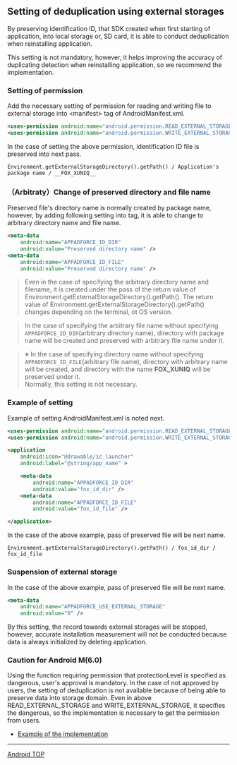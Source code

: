 ## Setting of deduplication using external storages

By preserving identification ID, that SDK created when first starting of application, into local storage or, SD card, it is able to conduct deduplication when reinstalling application.

This setting is not mandatory, however, it helps improving the accuracy of duplicating detection when reinstalling application, so we recommend the implementation.

### Setting of permission

Add the necessary setting of permission for reading and writing file to external storage into &lt;manifest&gt; tag of AndroidManifest.xml.

```xml
<uses-permission android:name="android.permission.READ_EXTERNAL_STORAGE" /><uses-permission android:name="android.permission.WRITE_EXTERNAL_STORAGE" />
```

In the case of setting the above permission, identification ID file is preserved into next pass.

```
Environment.getExternalStorageDirectory().getPath() / Application's package name / __FOX_XUNIQ__
```

### （Arbitraty）Change of preserved directory and file name

Preserved file's directory name is normally created by package name, however, by adding following setting into tag, it is able to change to arbitrary directory name and file name.

```xml
<meta-data
	android:name="APPADFORCE_ID_DIR"
	android:value="Preserved directory name" />
<meta-data
	android:name="APPADFORCE_ID_FILE"
	android:value="Preserved directory name" />
```

> Even in the case of specifying the arbitrary directory name and filename, it is created under the pass of the return value of  Environment.getExternalStorageDirectory().getPath(). The return value of Environment.getExternalStorageDirectory().getPath() changes depending on the terminal, ot OS version.  <br>

> In the case of specifying the arbitrary file name without specifying `APPADFORCE_ID_DIR`(arbitrary directory name),  directory with package name will be created and preserved with arbitrary file name under it. <br>

> ※ In the case of specifying directory name without specifying `APPADFORCE_ID_FILE`(arbitrary file name), directory with arbitrary name will be created, and directory with the name __FOX_XUNIQ__ will be preserved under it.<br>
 Normally, this setting is not necessary.


###  Example of setting

Example of setting AndroidManifest.xml is noted next.

```xml
<uses-permission android:name="android.permission.READ_EXTERNAL_STORAGE" /><uses-permission android:name="android.permission.WRITE_EXTERNAL_STORAGE" />

<application
	android:icon="@drawable/ic_launcher"
	android:label="@string/app_name" >

	<meta-data
		android:name="APPADFORCE_ID_DIR"
		android:value="fox_id_dir" />
	<meta-data
		android:name="APPADFORCE_ID_FILE"
		android:value="fox_id_file" />

</application>
```

In the case of the above example, pass of preserved file will be next name.

```
Environment.getExternalStorageDirectory().getPath() / fox_id_dir / fox_id_file
```

### Suspension of external storage

In the case of the above example, pass of preserved file will be next name.
```xml
<meta-data
	android:name="APPADFORCE_USE_EXTERNAL_STORAGE"
	android:value="0" />
```

By this setting, the record towards external storages will be stopped, however, accurate installation measurement will not be conducted because data is always initialized by deleting application.


### Caution for Android M(6.0)

Using the function requiring permission that protectionLevel is specified as dangerous, user's approval is mandatory. In the case of not approved by users, the setting of deduplication is not available because of being able to preserve data into storage domain. Even in above READ_EXTERNAL_STORAGE and WRITE_EXTERNAL_STORAGE, it specifies the dangerous, so the implementation is necessary to get the permission from users.

* [Example of the implementation](https://developer.android.com/training/permissions/requesting.html#perm-request)

---
[Android TOP](/lang/ja/doc/integration/android/README.md)
